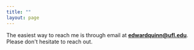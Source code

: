 ```yaml
---
title: ""
layout: page
---
```


The easiest way to reach me is through email at **edwardquinn@ufl.edu**. Please don't hesitate to reach out.



